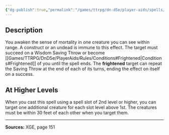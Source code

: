 ```yaml
---
{"dg-publish":true,"permalink":"/games/ttrpg/dn-d5e/player-aids/spells/level-1/cause-fear/","tags":["TTRPG/DND/5e","verbal","concentration","debuff"]}
---
```



## Description
You awaken the sense of mortality in one creature you can see within range.
A construct or an undead is immune to this effect.
The target must succeed on a Wisdom Saving Throw or become [[Games/TTRPG/DnD5e/PlayerAids/Rules/Conditions#Frightened\|Conditions#Frightened]] of you until the spell ends.
The **frightened** target can repeat the Saving Throw at the end of each of its turns, ending the effect on itself on a success.

## At Higher Levels
When you cast this spell using a spell slot of 2nd level or higher, you can target one additional creature for each slot level above 1st.
The creatures must be within 30 feet of each other when you target them.

---

**Sources:** XGE, page 151
